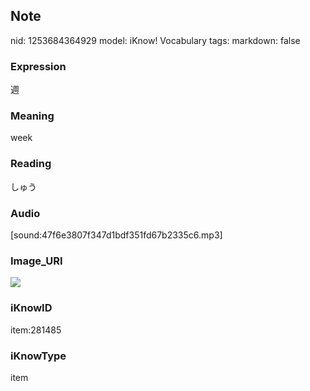 ## Note
nid: 1253684364929
model: iKnow! Vocabulary
tags: 
markdown: false

### Expression
週

### Meaning
week

### Reading
しゅう

### Audio
[sound:47f6e3807f347d1bdf351fd67b2335c6.mp3]

### Image_URI
<img src="8fc34bf1ddc0b1253f88de2c7ea982b5.jpg">

### iKnowID
item:281485

### iKnowType
item
